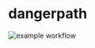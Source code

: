 # dangerpath

![example workflow]([https://github.com/github/docs/actions/workflows/main.yml](https://github.com/Yura11/dangerpath/blob/release/.github/workflows/main.yml)https://github.com/Yura11/dangerpath/blob/release/.github/workflows/main.yml/badge.svg)
